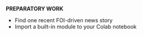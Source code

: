 **PREPARATORY WORK**
- Find one recent FOI-driven news story
- Import a built-in module to your Colab notebook
